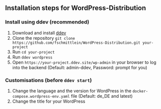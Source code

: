 ## Installation steps for WordPress-Distribution

### Install using ddev (recommended)
1. Download and install [ddev](https://ddev.readthedocs.io/en/stable/#installation)
1. Clone the repository `git clone https://github.com/fschmittlein/WordPress-Distribution.git your-project`
1. Run `cd your-project`
1. Run `ddev wordpress`
1. Open `https://your-project.ddev.site/wp-admin` in your browser to log into the backend (Default: admin-ddev, Password: prompt for you)

### Customisations (before `ddev start`)
1. Change the language and the version for WordPress in the `docker-compose.wordpress-env.yaml` file (Default: de_DE and latest)
1. Change the title for your WordPress
